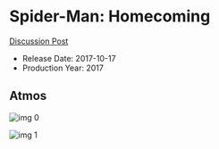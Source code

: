 # Spider-Man: Homecoming

[Discussion Post](https://www.avsforum.com/threads/bass-eq-for-filtered-movies.2995212/post-56760498)

* Release Date: 2017-10-17
* Production Year: 2017

## Atmos

![img 0](https://i.imgur.com/KAXA0tD.jpg)

![img 1](https://i.imgur.com/BVUbFDd.jpg)

